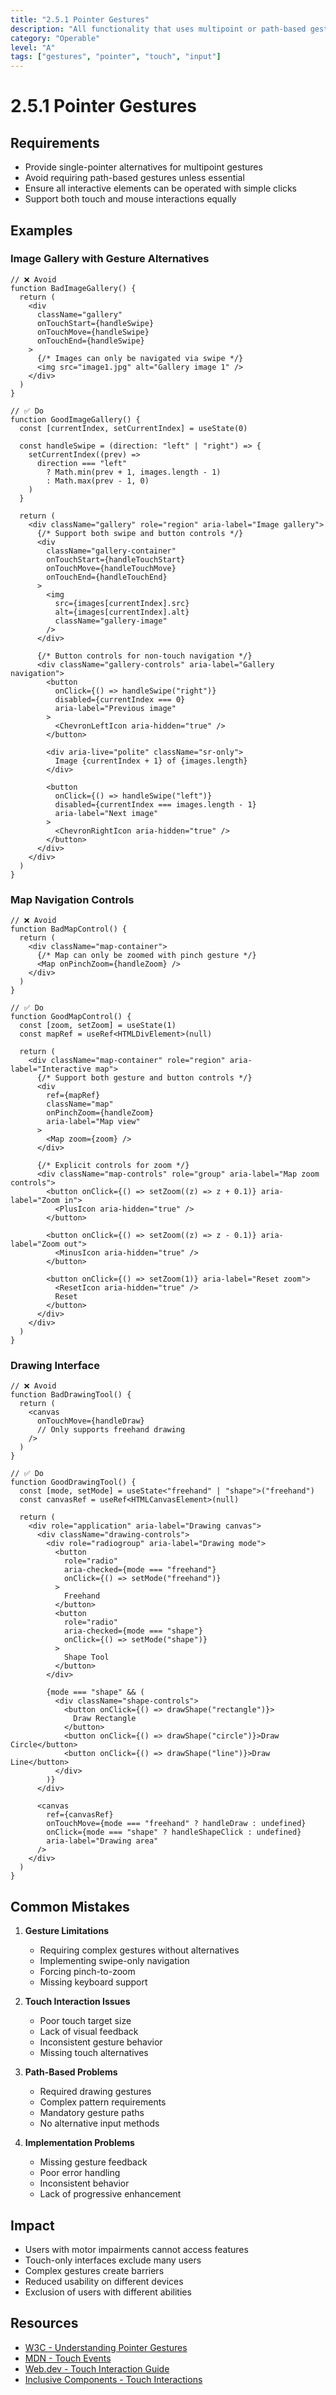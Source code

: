```yaml
---
title: "2.5.1 Pointer Gestures"
description: "All functionality that uses multipoint or path-based gestures for operation can be operated with a single pointer without a path-based gesture, unless a multipoint or path-based gesture is essential"
category: "Operable"
level: "A"
tags: ["gestures", "pointer", "touch", "input"]
---
```


# 2.5.1 Pointer Gestures

## Requirements

- Provide single-pointer alternatives for multipoint gestures
- Avoid requiring path-based gestures unless essential
- Ensure all interactive elements can be operated with simple clicks
- Support both touch and mouse interactions equally

## Examples

### Image Gallery with Gesture Alternatives

```tsx
// ❌ Avoid
function BadImageGallery() {
  return (
    <div
      className="gallery"
      onTouchStart={handleSwipe}
      onTouchMove={handleSwipe}
      onTouchEnd={handleSwipe}
    >
      {/* Images can only be navigated via swipe */}
      <img src="image1.jpg" alt="Gallery image 1" />
    </div>
  )
}

// ✅ Do
function GoodImageGallery() {
  const [currentIndex, setCurrentIndex] = useState(0)

  const handleSwipe = (direction: "left" | "right") => {
    setCurrentIndex((prev) =>
      direction === "left"
        ? Math.min(prev + 1, images.length - 1)
        : Math.max(prev - 1, 0)
    )
  }

  return (
    <div className="gallery" role="region" aria-label="Image gallery">
      {/* Support both swipe and button controls */}
      <div
        className="gallery-container"
        onTouchStart={handleTouchStart}
        onTouchMove={handleTouchMove}
        onTouchEnd={handleTouchEnd}
      >
        <img
          src={images[currentIndex].src}
          alt={images[currentIndex].alt}
          className="gallery-image"
        />
      </div>

      {/* Button controls for non-touch navigation */}
      <div className="gallery-controls" aria-label="Gallery navigation">
        <button
          onClick={() => handleSwipe("right")}
          disabled={currentIndex === 0}
          aria-label="Previous image"
        >
          <ChevronLeftIcon aria-hidden="true" />
        </button>

        <div aria-live="polite" className="sr-only">
          Image {currentIndex + 1} of {images.length}
        </div>

        <button
          onClick={() => handleSwipe("left")}
          disabled={currentIndex === images.length - 1}
          aria-label="Next image"
        >
          <ChevronRightIcon aria-hidden="true" />
        </button>
      </div>
    </div>
  )
}
```

### Map Navigation Controls

```tsx
// ❌ Avoid
function BadMapControl() {
  return (
    <div className="map-container">
      {/* Map can only be zoomed with pinch gesture */}
      <Map onPinchZoom={handleZoom} />
    </div>
  )
}

// ✅ Do
function GoodMapControl() {
  const [zoom, setZoom] = useState(1)
  const mapRef = useRef<HTMLDivElement>(null)

  return (
    <div className="map-container" role="region" aria-label="Interactive map">
      {/* Support both gesture and button controls */}
      <div
        ref={mapRef}
        className="map"
        onPinchZoom={handleZoom}
        aria-label="Map view"
      >
        <Map zoom={zoom} />
      </div>

      {/* Explicit controls for zoom */}
      <div className="map-controls" role="group" aria-label="Map zoom controls">
        <button onClick={() => setZoom((z) => z + 0.1)} aria-label="Zoom in">
          <PlusIcon aria-hidden="true" />
        </button>

        <button onClick={() => setZoom((z) => z - 0.1)} aria-label="Zoom out">
          <MinusIcon aria-hidden="true" />
        </button>

        <button onClick={() => setZoom(1)} aria-label="Reset zoom">
          <ResetIcon aria-hidden="true" />
          Reset
        </button>
      </div>
    </div>
  )
}
```

### Drawing Interface

```tsx
// ❌ Avoid
function BadDrawingTool() {
  return (
    <canvas
      onTouchMove={handleDraw}
      // Only supports freehand drawing
    />
  )
}

// ✅ Do
function GoodDrawingTool() {
  const [mode, setMode] = useState<"freehand" | "shape">("freehand")
  const canvasRef = useRef<HTMLCanvasElement>(null)

  return (
    <div role="application" aria-label="Drawing canvas">
      <div className="drawing-controls">
        <div role="radiogroup" aria-label="Drawing mode">
          <button
            role="radio"
            aria-checked={mode === "freehand"}
            onClick={() => setMode("freehand")}
          >
            Freehand
          </button>
          <button
            role="radio"
            aria-checked={mode === "shape"}
            onClick={() => setMode("shape")}
          >
            Shape Tool
          </button>
        </div>

        {mode === "shape" && (
          <div className="shape-controls">
            <button onClick={() => drawShape("rectangle")}>
              Draw Rectangle
            </button>
            <button onClick={() => drawShape("circle")}>Draw Circle</button>
            <button onClick={() => drawShape("line")}>Draw Line</button>
          </div>
        )}
      </div>

      <canvas
        ref={canvasRef}
        onTouchMove={mode === "freehand" ? handleDraw : undefined}
        onClick={mode === "shape" ? handleShapeClick : undefined}
        aria-label="Drawing area"
      />
    </div>
  )
}
```

## Common Mistakes

1. **Gesture Limitations**

   - Requiring complex gestures without alternatives
   - Implementing swipe-only navigation
   - Forcing pinch-to-zoom
   - Missing keyboard support

2. **Touch Interaction Issues**

   - Poor touch target size
   - Lack of visual feedback
   - Inconsistent gesture behavior
   - Missing touch alternatives

3. **Path-Based Problems**

   - Required drawing gestures
   - Complex pattern requirements
   - Mandatory gesture paths
   - No alternative input methods

4. **Implementation Problems**
   - Missing gesture feedback
   - Poor error handling
   - Inconsistent behavior
   - Lack of progressive enhancement

## Impact

- Users with motor impairments cannot access features
- Touch-only interfaces exclude many users
- Complex gestures create barriers
- Reduced usability on different devices
- Exclusion of users with different abilities

## Resources

- [W3C - Understanding Pointer Gestures](https://www.w3.org/WAI/WCAG21/Understanding/pointer-gestures.html)
- [MDN - Touch Events](https://developer.mozilla.org/en-US/docs/Web/API/Touch_events)
- [Web.dev - Touch Interaction Guide](https://web.dev/touch/)
- [Inclusive Components - Touch Interactions](https://inclusive-components.design/)
